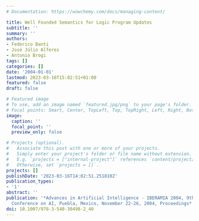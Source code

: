 ```yaml
---
# Documentation: https://wowchemy.com/docs/managing-content/

title: Well Founded Semantics for Logic Program Updates
subtitle: ''
summary: ''
authors:
- Federico Banti
- José Júlio Alferes
- Antonio Brogi
tags: []
categories: []
date: '2004-01-01'
lastmod: 2023-03-16T15:02:51+01:00
featured: false
draft: false

# Featured image
# To use, add an image named `featured.jpg/png` to your page's folder.
# Focal points: Smart, Center, TopLeft, Top, TopRight, Left, Right, BottomLeft, Bottom, BottomRight.
image:
  caption: ''
  focal_point: ''
  preview_only: false

# Projects (optional).
#   Associate this post with one or more of your projects.
#   Simply enter your project's folder or file name without extension.
#   E.g. `projects = ["internal-project"]` references `content/project/deep-learning/index.md`.
#   Otherwise, set `projects = []`.
projects: []
publishDate: '2023-03-16T14:02:51.251810Z'
publication_types:
- '1'
abstract: ''
publication: '*Advances in Artificial Intelligence - IBERAMIA 2004, 9th Ibero-American
  Conference on AI, Puebla, Mexico, November 22-26, 2004, Proceedings*'
doi: 10.1007/978-3-540-30498-2_40
---
```

